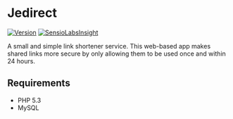 Jedirect
========
[![Version](http://img.shields.io/github/release/amusablelemur/jedirect.svg)](https://github.com/AmusableLemur/Jedirect/releases) [![SensioLabsInsight](https://insight.sensiolabs.com/projects/1c21e587-11b1-4d9e-913e-b79a36ac6a0d/mini.png)](https://insight.sensiolabs.com/projects/1c21e587-11b1-4d9e-913e-b79a36ac6a0d)

A small and simple link shortener service. This web-based app makes shared links more secure by only allowing them to be used once and within 24 hours.

Requirements
------------
 * PHP 5.3
 * MySQL
